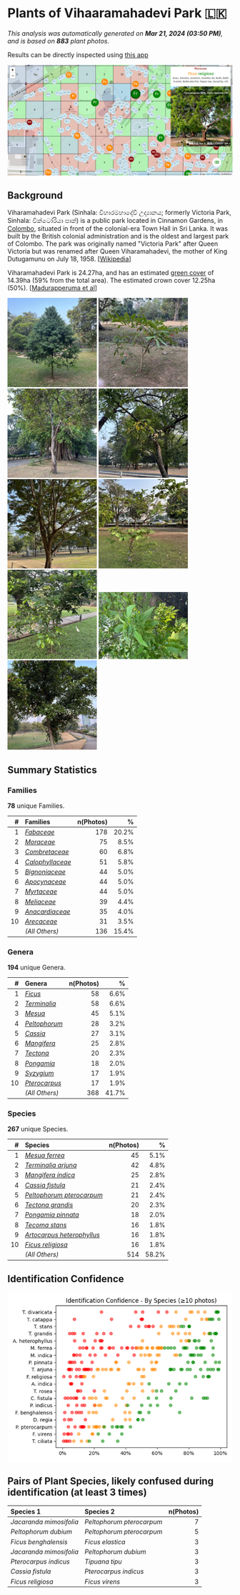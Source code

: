 # Plants of Vihaaramahadevi Park :sri_lanka:

*This analysis was automatically generated on  **Mar 21, 2024 (03:50 PM)**, and is based on  **883** plant photos.*

Results can be directly inspected using [this app](https://nuuuwan.github.io/plants)

![App](images/app.png)

## Background

Viharamahadevi Park (Sinhala: විහාරමහාදේවී උද්‍යානය; formerly Victoria Park, Sinhala: වික්ටෝරියා පාක්) is a public park located in Cinnamon Gardens, in [Colombo](https://en.wikipedia.org/wiki/Colombo), situated in front of the colonial-era Town Hall in Sri Lanka. It was built by the British colonial administration and is the oldest and largest park of Colombo. The park was originally named "Victoria Park" after Queen Victoria but was renamed after Queen Viharamahadevi, the mother of King Dutugamunu on July 18, 1958. [[Wikipedia](https://en.wikipedia.org/wiki/Viharamahadevi_Park)]

Viharamahadevi Park is 24.27ha, and has an estimated [green cover](https://en.wikipedia.org/wiki/Vegetation) of 14.39ha (59% from the total area). The estimated crown cover 12.25ha (50%). [[Madurapperuma et al](https://www.researchgate.net/publication/282250239_CrownTree_cover_of_Viharamahadevi_Park_Colombo)]

<img src="data/images/Photo-2024-02-22-07-16-55.jpg" alt="Mesua ferrea" width=200 />
<img src="data/images/Photo-2024-03-08-06-44-01.jpg" alt="Terminalia arjuna" width=200 />
<img src="data/images/Photo-2024-03-08-06-55-31.jpg" alt="Mangifera indica" width=200 />
<img src="data/images/Photo-2024-03-08-07-09-59.jpg" alt="Cassia fistula" width=200 />
<img src="data/images/Photo-2024-03-10-07-57-51.jpg" alt="Peltophorum pterocarpum" width=200 />
<img src="data/images/Photo-2024-03-08-06-58-01.jpg" alt="Tectona grandis" width=200 />
<img src="data/images/Photo-2024-03-10-06-45-27.jpg" alt="Pongamia pinnata" width=200 />
<img src="data/images/Photo-2023-12-08-07-12-17.jpg" alt="Tecoma stans" width=200 />
<img src="data/images/Photo-2024-03-08-06-55-11.jpg" alt="Artocarpus heterophyllus" width=200 />

## Summary Statistics

### Families

**78** unique Families.

| # | Families | n(Photos) | % |
| ---: | :--- | ---: | ---: |
| 1 | [*Fabaceae*](https://en.wikipedia.org/wiki/Fabaceae) | 178 | 20.2% |
| 2 | [*Moraceae*](https://en.wikipedia.org/wiki/Moraceae) | 75 | 8.5% |
| 3 | [*Combretaceae*](https://en.wikipedia.org/wiki/Combretaceae) | 60 | 6.8% |
| 4 | [*Calophyllaceae*](https://en.wikipedia.org/wiki/Calophyllaceae) | 51 | 5.8% |
| 5 | [*Bignoniaceae*](https://en.wikipedia.org/wiki/Bignoniaceae) | 44 | 5.0% |
| 6 | [*Apocynaceae*](https://en.wikipedia.org/wiki/Apocynaceae) | 44 | 5.0% |
| 7 | [*Myrtaceae*](https://en.wikipedia.org/wiki/Myrtaceae) | 44 | 5.0% |
| 8 | [*Meliaceae*](https://en.wikipedia.org/wiki/Meliaceae) | 39 | 4.4% |
| 9 | [*Anacardiaceae*](https://en.wikipedia.org/wiki/Anacardiaceae) | 35 | 4.0% |
| 10 | [*Arecaceae*](https://en.wikipedia.org/wiki/Arecaceae) | 31 | 3.5% |
|  | *(All Others)* | 136 | 15.4% |

### Genera

**194** unique Genera.

| # | Genera | n(Photos) | % |
| ---: | :--- | ---: | ---: |
| 1 | [*Ficus*](https://en.wikipedia.org/wiki/Ficus) | 58 | 6.6% |
| 2 | [*Terminalia*](https://en.wikipedia.org/wiki/Terminalia) | 58 | 6.6% |
| 3 | [*Mesua*](https://en.wikipedia.org/wiki/Mesua) | 45 | 5.1% |
| 4 | [*Peltophorum*](https://en.wikipedia.org/wiki/Peltophorum) | 28 | 3.2% |
| 5 | [*Cassia*](https://en.wikipedia.org/wiki/Cassia) | 27 | 3.1% |
| 6 | [*Mangifera*](https://en.wikipedia.org/wiki/Mangifera) | 25 | 2.8% |
| 7 | [*Tectona*](https://en.wikipedia.org/wiki/Tectona) | 20 | 2.3% |
| 8 | [*Pongamia*](https://en.wikipedia.org/wiki/Pongamia) | 18 | 2.0% |
| 9 | [*Syzygium*](https://en.wikipedia.org/wiki/Syzygium) | 17 | 1.9% |
| 10 | [*Pterocarpus*](https://en.wikipedia.org/wiki/Pterocarpus) | 17 | 1.9% |
|  | *(All Others)* | 368 | 41.7% |

### Species

**267** unique Species.

| # | Species | n(Photos) | % |
| ---: | :--- | ---: | ---: |
| 1 | [*Mesua ferrea*](https://en.wikipedia.org/wiki/Mesua_ferrea) | 45 | 5.1% |
| 2 | [*Terminalia arjuna*](https://en.wikipedia.org/wiki/Terminalia_arjuna) | 42 | 4.8% |
| 3 | [*Mangifera indica*](https://en.wikipedia.org/wiki/Mangifera_indica) | 25 | 2.8% |
| 4 | [*Cassia fistula*](https://en.wikipedia.org/wiki/Cassia_fistula) | 21 | 2.4% |
| 5 | [*Peltophorum pterocarpum*](https://en.wikipedia.org/wiki/Peltophorum_pterocarpum) | 21 | 2.4% |
| 6 | [*Tectona grandis*](https://en.wikipedia.org/wiki/Tectona_grandis) | 20 | 2.3% |
| 7 | [*Pongamia pinnata*](https://en.wikipedia.org/wiki/Pongamia_pinnata) | 18 | 2.0% |
| 8 | [*Tecoma stans*](https://en.wikipedia.org/wiki/Tecoma_stans) | 16 | 1.8% |
| 9 | [*Artocarpus heterophyllus*](https://en.wikipedia.org/wiki/Artocarpus_heterophyllus) | 16 | 1.8% |
| 10 | [*Ficus religiosa*](https://en.wikipedia.org/wiki/Ficus_religiosa) | 16 | 1.8% |
|  | *(All Others)* | 514 | 58.2% |

## Identification Confidence

![](images/identification_score.species.png)

## Pairs of Plant Species, likely confused during identification (at least 3 times)

| Species 1 | Species 2 | n(Photos) |
| :--- | :--- | ---: |
| *Jacaranda mimosifolia* | *Peltophorum pterocarpum* | 7 |
| *Peltophorum dubium* | *Peltophorum pterocarpum* | 5 |
| *Ficus benghalensis* | *Ficus elastica* | 3 |
| *Jacaranda mimosifolia* | *Peltophorum dubium* | 3 |
| *Pterocarpus indicus* | *Tipuana tipu* | 3 |
| *Cassia fistula* | *Pterocarpus indicus* | 3 |
| *Ficus religiosa* | *Ficus virens* | 3 |
